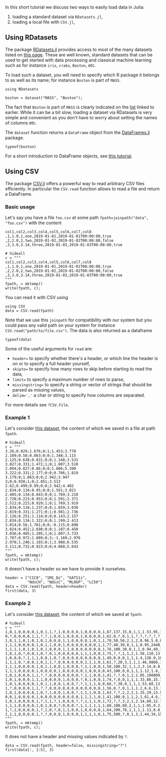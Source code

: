 <!--This file was generated, do not modify it.-->
In this short tutorial we discuss two ways to easily load data in Julia:

1. loading a standard dataset via `RDatasets.jl`,
1. loading a local file with `CSV.jl`,

## Using RDatasets

The package [RDatasets.jl](https://github.com/JuliaStats/RDatasets.jl) provides access to most of the many datasets listed on [this page](http://vincentarelbundock.github.io/Rdatasets/datasets.html).
These are well known, standard datasets that can be used to get started with data processing and classical machine learning such as for instance `iris`, `crabs`, `Boston`, etc.

To load such a dataset, you will need to specify which R package it belongs to as well as its name; for instance `Boston` is part of `MASS`.

```julia:ex1
using RDatasets

boston = dataset("MASS", "Boston");
```

The fact that `Boston` is part of `MASS` is clearly indicated on the [list](http://vincentarelbundock.github.io/Rdatasets/datasets.html) linked to earlier.
While it can be a bit slow, loading a dataset via RDatasets is very simple and convenient as you don't have to  worry about setting the names of columns etc.

The `dataset` function returns a `DataFrame` object from the [DataFrames.jl](https://github.com/JuliaData/DataFrames.jl) package.

```julia:ex2
typeof(boston)
```

For a short introduction to DataFrame objects, see [this tutorial](/data/).

## Using CSV

The package [CSV.jl](https://github.com/JuliaData/CSV.jl) offers a powerful way to read arbitrary CSV files efficiently.
In particular the `CSV.read` function allows to read a file and return a DataFrame.

### Basic usage

Let's say you have a file `foo.csv` at some path `fpath=joinpath("data", "foo.csv")` with the content

```
col1,col2,col3,col4,col5,col6,col7,col8
,1,1.0,1,one,2019-01-01,2019-01-01T00:00:00,true
,2,2.0,2,two,2019-01-02,2019-01-02T00:00:00,false
,3,3.0,3.14,three,2019-01-03,2019-01-03T00:00:00,true
```

```julia:ex3
# hideall
c = """
col1,col2,col3,col4,col5,col6,col7,col8
,1,1.0,1,one,2019-01-01,2019-01-01T00:00:00,true
,2,2.0,2,two,2019-01-02,2019-01-02T00:00:00,false
,3,3.0,3.14,three,2019-01-03,2019-01-03T00:00:00,true
"""
fpath, = mktemp()
write(fpath, c);
```

You can read it with CSV using

```julia:ex4
using CSV
data = CSV.read(fpath)
```

Note that we use this `joinpath` for compatibility with  our system but you could pass any valid path on your system for instance `CSV.read("path/to/file.csv")`.
The data is also returned as a dataframe

```julia:ex5
typeof(data)
```

Some of the useful arguments for `read` are:

* `header=` to specify whether there's a header, or which line the header is on or to specify a full header yourself,
* `skipto=` to specify how many rows to skip before starting to read the data,
* `limit=` to specify a maximum number of rows to parse,
* `missingstring=` to specify a string or vector of strings that should be parsed as missing values,
* `delim=','` a char or string to specify how columns are separated.

For more details see `?CSV.File`.

### Example 1

Let's consider [this dataset](https://archive.ics.uci.edu/ml/machine-learning-databases/00504/), the content of which we saved in a file at path `fpath`.

```julia:ex6
# hideall
c = """
3.26;0.829;1.676;0;1;1.453;3.770
2.189;0.58;0.863;0;0;1.348;3.115
2.125;0.638;0.831;0;0;1.348;3.531
3.027;0.331;1.472;1;0;1.807;3.510
2.094;0.827;0.86;0;0;1.886;5.390
3.222;0.331;2.177;0;0;0.706;1.819
3.179;0;1.063;0;0;2.942;3.947
3;0;0.938;1;0;2.851;3.513
2.62;0.499;0.99;0;0;2.942;4.402
2.834;0.134;0.95;0;0;1.591;3.021
2.405;0.134;0.843;0;0;1.769;3.210
2.728;0.223;0.953;0;0;1.591;2.371
2.512;0.223;0.929;1;0;1.769;3.919
2.834;0.134;1.237;0;0;1.859;3.030
2.819;0.331;1.271;0;1;0.981;2.736
2.126;0.251;1.114;0;0;0.143;2.157
2.834;0.134;1.322;0;0;1.199;2.413
3.014;0.56;1.781;0;0;-0.115;0.898
3.024;0.452;2.698;0;0;1.107;0.450
3.036;0.405;1.205;1;0;1.807;3.733
2.707;0.972;1.889;0;3;-1.169;2.976
2.978;1.246;1.103;0;1;3.988;6.535
3.111;0.732;0.923;0;0;4.068;5.643
"""
fpath, = mktemp()
write(fpath, c);
```

It doesn't have a header so we have to provide it ourselves.

```julia:ex7
header = ["CIC0", "SM1_Dz", "GATS1i",
          "NdsCH", "NdssC", "MLOGP", "LC50"]
data = CSV.read(fpath, header=header)
first(data, 3)
```

### Example 2

Let's consider [this dataset](https://archive.ics.uci.edu/ml/machine-learning-databases/00423/), the content of which we saved at `fpath`.

```julia:ex8
# hideall
c = """
1,0,1,0,0,0,0,1,0,1,1,?,1,0,0,0,0,1,0,0,0,0,1,67,137,15,0,1,1,1.53,95,13.7,106.6,4.9,99,3.4,2.1,34,41,183,150,7.1,0.7,1,3.5,0.5,?,?,?,1
0,?,0,0,0,0,1,1,?,?,1,0,0,1,0,0,0,1,0,0,0,0,1,62,0,?,0,1,1,?,?,?,?,?,?,?,?,?,?,?,?,?,?,1,1.8,?,?,?,?,1
1,0,1,1,0,1,0,1,0,1,0,0,0,1,1,0,0,0,0,1,0,1,1,78,50,50,2,1,2,0.96,5.8,8.9,79.8,8.4,472,3.3,0.4,58,68,202,109,7,2.1,5,13,0.1,28,6,16,1
1,1,1,0,0,0,0,1,0,1,1,0,0,1,0,0,0,0,0,0,0,1,1,77,40,30,0,1,1,0.95,2440,13.4,97.1,9,279,3.7,0.4,16,64,94,174,8.1,1.11,2,15.7,0.2,?,?,?,0
1,1,1,1,0,1,0,1,0,1,0,0,0,1,1,0,0,0,0,0,0,0,1,76,100,30,0,1,1,0.94,49,14.3,95.1,6.4,199,4.1,0.7,147,306,173,109,6.9,1.8,1,9,?,59,15,22,1
1,0,1,0,?,0,0,1,0,?,0,1,0,0,0,0,0,1,1,1,0,0,1,75,?,?,1,1,2,1.58,110,13.4,91.5,5.4,85,3.4,3.5,91,122,242,396,5.6,0.9,1,10,1.4,53,22,111,0
1,0,0,0,?,1,1,1,0,0,1,0,?,0,0,0,0,0,0,0,0,0,1,49,0,0,0,1,1,1.4,138.9,10.4,102,3.2,42000,2.35,2.72,119,183,143,211,7.3,0.8,5,2.6,2.19,171,126,1452,0
1,1,1,0,?,0,0,1,0,1,1,?,0,0,0,0,0,0,1,1,1,0,1,61,?,20,3,1,1,1.46,9860,10.8,92,3,58,3.1,3.2,79,108,184,300,7.1,0.52,2,9,1.3,42,25,706,0
1,1,1,0,0,0,0,1,0,1,1,0,0,1,0,0,0,?,1,1,0,0,1,50,100,32,1,1,2,3.14,8.8,11.9,107.5,4.9,70,1.9,3.3,26,59,115,63,6.1,0.59,1,6.4,1.2,85,73,982,1
1,1,1,0,0,0,0,1,0,0,0,0,1,0,0,0,0,0,1,0,0,0,0,43,100,0,0,1,1,1.12,1.8,11.8,87.8,5100,193000,4.2,0.5,71,45,256,303,7.1,0.59,1,9.3,0.7,?,?,?,1
1,0,1,0,0,0,1,1,?,?,0,0,0,0,0,0,0,?,1,1,0,0,1,41,?,?,0,1,2,1.05,100809,13,94.2,5.7,196,4.4,3,90,334,494,236,7.6,0.8,5,?,1.1,?,?,?,0
1,0,1,0,0,0,1,1,1,0,0,0,0,1,0,0,0,?,0,1,0,0,1,74,?,0,0,1,1,1.33,86,15.7,96.7,4,61,3.7,1.3,132,168,113,154,?,7.6,5,1.9,0.3,144,41,277,1
1,0,1,0,0,0,0,1,0,1,1,0,0,1,0,0,?,?,1,1,1,0,0,66,?,30,0,1,1,1.53,60,13.3,90.1,5.5,207000,4.4,8.5,25,36,35,74,8.5,0.73,1,5,0.8,?,?,?,1
1,?,0,0,0,0,1,1,?,?,0,0,0,0,0,0,0,0,0,0,0,0,1,56,0,?,0,1,1,1.2,6.6,13.7,93.8,4.1,91000,4.5,1,103,96,205,70,8.8,0.88,1,22,?,82,24,?,1
1,0,1,0,0,0,0,1,0,?,1,0,0,1,0,0,?,1,1,1,0,0,1,63,?,?,2,2,2,1.25,29,13.5,93,6,128,3.15,10.5,76,116,165,163,7.3,1.07,4,4.5,4.5,197,84,302,1
0,0,1,0,0,0,0,1,0,0,0,0,0,0,0,0,0,1,1,1,1,0,1,41,100,0,1,1,2,1.61,4.6,10.2,89.6,5.5,161,3.1,3.1,24,57,163,176,5,0.8,2,2.6,1.3,25,13,60,1
1,0,1,0,0,0,0,1,?,1,1,?,1,0,0,0,?,?,1,1,1,0,1,72,?,?,3,2,1,2.14,60,12.1,99.2,5,58,2.4,9.8,69,63,201,235,6.2,0.96,2,2,2.9,136,95,767,0
1,1,1,0,0,0,0,1,0,1,0,0,?,0,0,0,?,1,1,1,1,1,1,60,100,60,2,1,1,1.05,9.2,10.3,103.7,5.4,159,3.8,0.5,56,91,459,146,5.4,1.23,5,13.5,3.8,187,58,443,1
1,?,1,0,0,0,0,1,?,1,0,?,0,1,1,0,0,1,0,0,0,0,1,64,200,78,1,1,1,1.13,8.8,14.9,94.8,6.3,137,4.3,0.9,16,23,82,180,6.5,4.95,1,5.4,0.9,144,49,295,1
1,1,1,0,0,0,0,1,?,?,0,0,0,1,0,0,0,1,1,1,1,0,1,75,500,?,0,1,3,1.44,34,15.9,103.4,9600,101000,3.4,3.4,27,87,260,147,6.3,0.9,5,2.3,1.6,67,34,774,0
"""
fpath, = mktemp()
write(fpath, c);
```

It does not have a header and missing values indicated by `?`.

```julia:ex9
data = CSV.read(fpath, header=false, missingstring="?")
first(data[:, 1:5], 3)
```


